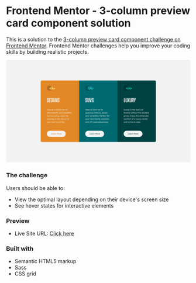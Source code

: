 # Frontend Mentor - 3-column preview card component solution

This is a solution to the [3-column preview card component challenge on Frontend Mentor](https://www.frontendmentor.io/challenges/3column-preview-card-component-pH92eAR2-). Frontend Mentor challenges help you improve your coding skills by building realistic projects.

![Screenshot - desktop version](./screenshot_desktop.png)

### The challenge

Users should be able to:

- View the optimal layout depending on their device's screen size
- See hover states for interactive elements

### Preview

- Live Site URL: [Click here](https://your-live-site-url.com)

### Built with

- Semantic HTML5 markup
- Sass
- CSS grid
